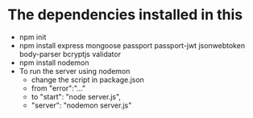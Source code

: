 # The dependencies installed in this

- npm init
- npm install express mongoose passport passport-jwt jsonwebtoken body-parser bcryptjs validator
- npm install nodemon
- To run the server using nodemon
  - change the script in package.json
  - from "error":"..."
  - to "start": "node server.js",
  - "server": "nodemon server.js"